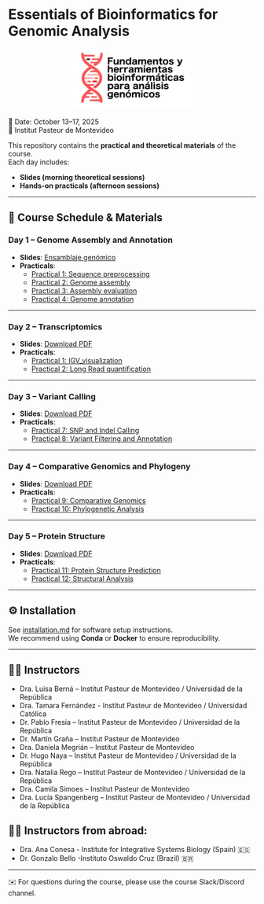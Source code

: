 # Essentials of Bioinformatics for Genomic Analysis


<p align="center">
  <img src="./img/logo.png" alt="Course logo" width="250"/>
</p>



📅 Date: October 13–17, 2025  
📍 Institut Pasteur de Montevideo  

This repository contains the **practical and theoretical materials** of the course.  
Each day includes:
- **Slides (morning theoretical sessions)**
- **Hands-on practicals (afternoon sessions)**


---

## 📅 Course Schedule & Materials

### **Day 1 – Genome Assembly and Annotation**
- **Slides**: [Ensamblaje genómico](slides/ensamblaje.pdf)  
- **Practicals**:  
  - [Practical 1: Sequence preprocessing](practicos/day1/01_sequence_preprocessing/enunciado.md)  
  - [Practical 2: Genome assembly](practicos/day1/02_genome_assembly/enunciado.md)  
  - [Practical 3: Assembly evaluation](practicos/day1/03_assembly_evaluation/enunciado.md)  
  - [Practical 4: Genome annotation](practicos/day1/04_genome_annotation/enunciado.md)  

---

### **Day 2 – Transcriptomics**
- **Slides**: [Download PDF](slides/day2_transcriptomics.pdf)  
- **Practicals**:  
  - [Practical 1: IGV_visualization](practicos/day2/2A_IGV_visualization/practico2A.md)  
  - [Practical 2: Long Read quantification](practicos/day2/2BC_Long_Read_Quantification/practico2BC.md)  

---

### **Day 3 – Variant Calling**
- **Slides**: [Download PDF](slides/day3_variant_calling.pdf)  
- **Practicals**:  
  - [Practical 7: SNP and Indel Calling](practicos/day3/07_variant_calling/enunciado.md)  
  - [Practical 8: Variant Filtering and Annotation](practicos/day3/08_variant_annotation/enunciado.md)  

---

### **Day 4 – Comparative Genomics and Phylogeny**
- **Slides**: [Download PDF](slides/day4_comparative_phylogeny.pdf)  
- **Practicals**:  
  - [Practical 9: Comparative Genomics](practicos/day4/09_comparative_genomics/enunciado.md)  
  - [Practical 10: Phylogenetic Analysis](practicos/day4/10_phylogenetics/enunciado.md)  

---

### **Day 5 – Protein Structure**
- **Slides**: [Download PDF](slides/day5_protein_structure.pdf)  
- **Practicals**:  
  - [Practical 11: Protein Structure Prediction](practicos/day5/11_structure_prediction/enunciado.md)  
  - [Practical 12: Structural Analysis](practicos/day5/12_structure_analysis/enunciado.md)  

---

## ⚙️ Installation

See [installation.md](installation.md) for software setup instructions.  
We recommend using **Conda** or **Docker** to ensure reproducibility.  

---

## 👩‍🏫 Instructors

- Dra. Luisa Berná – Institut Pasteur de Montevideo / Universidad de la República  
- Dra. Tamara Fernández - Institut Pasteur de Montevideo / Universidad Católica  
- Dr. Pablo Fresia – Institut Pasteur de Montevideo / Universidad de la República 
- Dr. Martín Graña – Institut Pasteur de Montevideo  
- Dra. Daniela Megrián – Institut Pasteur de Montevideo  
- Dr. Hugo Naya – Institut Pasteur de Montevideo / Universidad de la República  
- Dra. Natalia Rego – Institut Pasteur de Montevideo / Universidad de la República  
- Dra. Camila Simoes – Institut Pasteur de Montevideo  
- Dra. Lucía Spangenberg – Institut Pasteur de Montevideo / Universidad de la República  

## 👩‍🏫 Instructors from abroad: 

- Dra. Ana Conesa - Institute for Integrative Systems Biology (Spain) 🇪🇸
- Dr. Gonzalo Bello -Instituto Oswaldo Cruz (Brazil) 🇧🇷 
---

✉️ For questions during the course, please use the course Slack/Discord channel.

